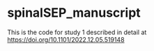 # spinalSEP_manuscript
This is the code for study 1 described in detail at
https://doi.org/10.1101/2022.12.05.519148 
